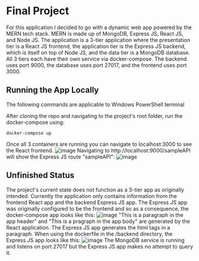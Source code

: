 # Final Project

For this application I decided to go with a dynamic web app powered by the MERN tech stack. MERN is made up of MongoDB, Express JS, React JS, and Node JS. The application is a 3-tier application where the presentation tier is a React JS frontend, the application tier is the Express JS backend, which is itself on top of Node JS, and the data tier is a MongoDB database. All 3 tiers each have their own service via docker-compose. The backend uses port 9000, the database uses port 27017, and the frontend uses port 3000.

## Running the App Locally
The following commands are applicable to Windows PowerShell terminal

After cloning the repo and navigating to the project's root folder, run the docker-compose using:
```
docker-compose up
```
Once all 3 containers are running you can navigate to localhost:3000 to see the React frontend. 
![image](https://github.com/bah34/IT610FinalProject/assets/49074895/21a17746-b85b-4be7-a1e6-f6059913a376)
Navigating to http://localhost:9000/sampleAPI will show the Express JS route "sampleAPI": 
![image](https://github.com/bah34/IT610FinalProject/assets/49074895/8b378d43-d850-46ce-909f-06b7b2da247e)

## Unfinished Status
The project's current state does not function as a 3-tier app as originally intended. Currently the application only contains information from the frontend React app and the backend Express JS app. The Express JS app was originally configured to be the frontend and so as a consequence, the docker-compose app looks like this:
![image](https://github.com/bah34/IT610FinalProject/assets/49074895/9da92ba0-0e59-4a8e-9639-7886b612d5e7)
"This is a paragraph in the app header" and "This is a pragraph in the app body" are generated by the React application. The Express JS app generates the html tags in a paragraph. When using the dockerfile in the /backend directory, the Express JS app looks like this:
![image](https://github.com/bah34/IT610FinalProject/assets/49074895/c9be7758-6247-4ab8-a888-de8343558e30)
The MongoDB service is running and listens on port 27017 but the Express JS app makes no attempt to query it. 

